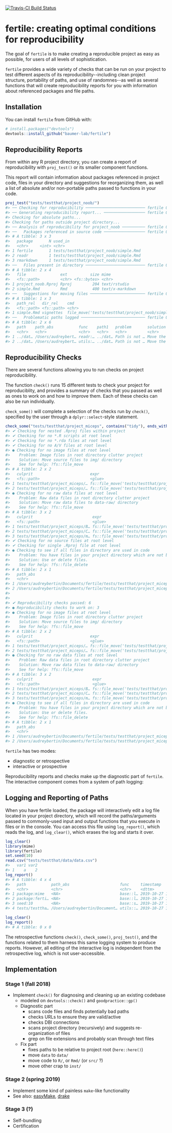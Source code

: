 
<!-- README.md is generated from README.Rmd. Please edit that file -->
[![Travis-CI Build Status](https://travis-ci.org/baumer-lab/fertile.svg?branch=master)](https://travis-ci.org/baumer-lab/fertile)

fertile: creating optimal conditions for reproducibility
========================================================

The goal of `fertile` is to make creating a reproducible project as easy as possible, for users of all levels of sophistication.

`fertile` provides a wide variety of checks that can be run on your project to test different aspects of its reproducibility--including clean project structure, portability of paths, and use of randomnes--as well as several functions that will create reproducibility reports for you with information about referenced packages and file paths.

Installation
------------

You can install `fertile` from GitHub with:

``` r
# install.packages("devtools")
devtools::install_github("baumer-lab/fertile")
```

Reproducibility Reports
-----------------------

From within any R project directory, you can create a report of reproducibility with `proj_test()` or its smaller component functions.

This report will contain information about packages referenced in project code, files in your directory and suggestions for reorganizing them, as well a list of absolute and/or non-portable paths passed to functions in your code.

``` r
proj_test("tests/testthat/project_noob/")
#> ── Checking for reproducibility ────────────────────────── fertile 0.0.0.9026 ──
#> ── Generating reproducibility report... ────────────────── fertile 0.0.0.9026 ──
#> Checking for absolute paths...
#> Checking for paths outside project directory...
#> ── Analysis of reproducibility for project_noob ────────── fertile 0.0.0.9026 ──
#> ──   Packages referenced in source code ────────────────── fertile 0.0.0.9026 ──
#> # A tibble: 3 x 3
#>   package       N used_in                               
#>   <chr>     <int> <chr>                                 
#> 1 fertile       1 tests/testthat/project_noob/simple.Rmd
#> 2 readr         1 tests/testthat/project_noob/simple.Rmd
#> 3 rmarkdown     1 tests/testthat/project_noob/simple.Rmd
#> ──   Files present in directory ────────────────────────── fertile 0.0.0.9026 ──
#> # A tibble: 2 x 4
#>   file               ext          size mime           
#>   <fs::path>         <chr> <fs::bytes> <chr>          
#> 1 project_noob.Rproj Rproj         204 text/rstudio   
#> 2 simple.Rmd         Rmd           400 text/x-markdown
#> ──   Suggestions for moving files ──────────────────────── fertile 0.0.0.9026 ──
#> # A tibble: 1 x 3
#>   path_rel   dir_rel    cmd                                                
#>   <fs::path> <fs::path> <chr>                                              
#> 1 simple.Rmd vignettes  file_move('tests/testthat/project_noob/simple.Rmd'…
#> ──   Problematic paths logged ──────────────────────────── fertile 0.0.0.9026 ──
#> # A tibble: 2 x 6
#>   path    path_abs           func    path1   problem       solution        
#>   <chr>   <chr>              <chr>   <chr>   <chr>         <chr>           
#> 1 ../dat… /Users/audreybert… readr:… ../dat… Path is not … Move the file a…
#> 2 ../dat… /Users/audreybert… utils:… ../dat… Path is not … Move the file a…
```

Reproducibility Checks
----------------------

There are several functions allowing you to run checks on project reproducibility.

The function `check()` runs 15 different tests to check your project for reproduciblity, and provides a summary of checks that you passed as well as ones to work on and how to improve them. Each of these checks can also be run individually.

`check_some()` will complete a selection of the checks run by `check()`, specified by the user through a `dplyr::select`-style statement.

``` r
check_some("tests/testthat/project_miceps", contains("tidy"), ends_with("root"), has_only_used_files)
#> ✔ Checking for nested .Rproj files within project
#> ✔ Checking for no *.R scripts at root level
#> ✔ Checking for no *.rda files at root level
#> ✔ Checking for no A/V files at root level
#> ● Checking for no image files at root level
#>    Problem: Image files in root directory clutter project
#>    Solution: Move source files to img/ directory
#>    See for help: ?fs::file_move
#> # A tibble: 2 x 2
#>   culprit                         expr                                     
#>   <fs::path>                      <glue>                                   
#> 1 tests/testthat/project_miceps/… fs::file_move('tests/testthat/project_mi…
#> 2 tests/testthat/project_miceps/… fs::file_move('tests/testthat/project_mi…
#> ● Checking for no raw data files at root level
#>    Problem: Raw data files in root directory clutter project
#>    Solution: Move raw data files to data-raw/ directory
#>    See for help: ?fs::file_move
#> # A tibble: 3 x 2
#>   culprit                          expr                                    
#>   <fs::path>                       <glue>                                  
#> 1 tests/testthat/project_miceps/B… fs::file_move('tests/testthat/project_m…
#> 2 tests/testthat/project_miceps/C… fs::file_move('tests/testthat/project_m…
#> 3 tests/testthat/project_miceps/m… fs::file_move('tests/testthat/project_m…
#> ✔ Checking for no source files at root level
#> ✔ Checking for single .Rproj file at root level
#> ● Checking to see if all files in directory are used in code
#>    Problem: You have files in your project directory which are not being used.
#>    Solution: Use or delete files.
#>    See for help: ?fs::file_delete
#> # A tibble: 2 x 1
#>   path_abs                                                                 
#>   <chr>                                                                    
#> 1 /Users/audreybertin/Documents/fertile/tests/testthat/project_miceps/Estr…
#> 2 /Users/audreybertin/Documents/fertile/tests/testthat/project_miceps/mice…
#> 
#> 
#> ✔ Reproducibility checks passed: 6
#> ● Reproducibility checks to work on: 3
#> ● Checking for no image files at root level
#>    Problem: Image files in root directory clutter project
#>    Solution: Move source files to img/ directory
#>    See for help: ?fs::file_move
#> # A tibble: 2 x 2
#>   culprit                         expr                                     
#>   <fs::path>                      <glue>                                   
#> 1 tests/testthat/project_miceps/… fs::file_move('tests/testthat/project_mi…
#> 2 tests/testthat/project_miceps/… fs::file_move('tests/testthat/project_mi…
#> ● Checking for no raw data files at root level
#>    Problem: Raw data files in root directory clutter project
#>    Solution: Move raw data files to data-raw/ directory
#>    See for help: ?fs::file_move
#> # A tibble: 3 x 2
#>   culprit                          expr                                    
#>   <fs::path>                       <glue>                                  
#> 1 tests/testthat/project_miceps/B… fs::file_move('tests/testthat/project_m…
#> 2 tests/testthat/project_miceps/C… fs::file_move('tests/testthat/project_m…
#> 3 tests/testthat/project_miceps/m… fs::file_move('tests/testthat/project_m…
#> ● Checking to see if all files in directory are used in code
#>    Problem: You have files in your project directory which are not being used.
#>    Solution: Use or delete files.
#>    See for help: ?fs::file_delete
#> # A tibble: 2 x 1
#>   path_abs                                                                 
#>   <chr>                                                                    
#> 1 /Users/audreybertin/Documents/fertile/tests/testthat/project_miceps/Estr…
#> 2 /Users/audreybertin/Documents/fertile/tests/testthat/project_miceps/mice…
```

`fertile` has two modes:

-   diagnostic or retrospective
-   interactive or prospective

Reproducibility reports and checks make up the diagnostic part of `fertile`. The interactive component comes from a system of path logging:

Logging and Reporting of Paths
------------------------------

When you have fertile loaded, the package will interactively edit a log file located in your project directory, which will record the paths/arguments passed to commonly-used input and output functions that you execute in files or in the console. You can access this file using `log_report()`, which reads the log, and `log_clear()`, which erases the log and starts it over.

``` r
log_clear()
library(mime)
library(fertile)
set.seed(10)
read.csv("tests/testthat/data/data.csv")
#>   var1 var2
#> 1    a    2
log_report()
#> # A tibble: 4 x 4
#>   path           path_abs                      func     timestamp          
#>   <chr>          <chr>                         <chr>    <dttm>             
#> 1 package:mime   <NA>                          base::l… 2019-10-27 15:43:28
#> 2 package:ferti… <NA>                          base::l… 2019-10-27 15:43:28
#> 3 seed:10        <NA>                          base::s… 2019-10-27 15:43:28
#> 4 tests/testtha… /Users/audreybertin/Document… utils::… 2019-10-27 15:43:28
```

``` r
log_clear()
log_report()
#> # A tibble: 0 x 0
```

The retrospective functions `check()`, `check_some()`, `proj_test()`, and the functions related to them harness this same logging system to produce reports. However, all editing of the interactive log is independent from the retrospective log, which is not user-accessible.

Implementation
--------------

### Stage 1 (fall 2018)

-   Implement `check()` for diagnosing and cleaning up an existing codebase
    -   modeled on `devtools::check()` and `goodpractice::gp()`
    -   Diagnostic part
        -   scans code files and finds potentially bad paths
        -   checks URLs to ensure they are valid/active
        -   checks DBI connections
        -   scans project directory (recursively) and suggests re-organization of files
        -   grep on file extensions and probably scan through text files
    -   Fix part
        -   fixes paths to be relative to project root (`here::here()`)
        -   move `data` to `data/`
        -   move code to `R/`, or `Rmd/` (or `src/` ?)
        -   move other crap to `inst/`

### Stage 2 (spring 2019)

-   Implement some kind of painless `make`-like functionality
-   See also: [easyMake](https://github.com/GShotwell/easyMake), [drake](https://github.com/ropensci/drake)

### Stage 3 (?)

-   Self-bundling
-   Certification
